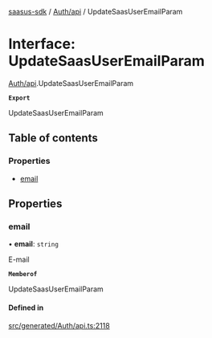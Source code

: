 [saasus-sdk](../README.md) / [Auth/api](../modules/Auth_api.md) / UpdateSaasUserEmailParam

# Interface: UpdateSaasUserEmailParam

[Auth/api](../modules/Auth_api.md).UpdateSaasUserEmailParam

**`Export`**

UpdateSaasUserEmailParam

## Table of contents

### Properties

- [email](Auth_api.UpdateSaasUserEmailParam.md#email)

## Properties

### email

• **email**: `string`

E-mail

**`Memberof`**

UpdateSaasUserEmailParam

#### Defined in

[src/generated/Auth/api.ts:2118](https://github.com/saasus-platform/saasus-sdk-javascript/blob/997c544/src/generated/Auth/api.ts#L2118)
